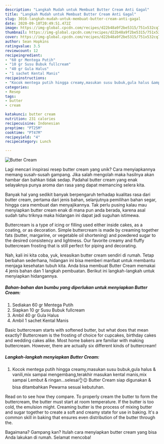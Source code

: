```yaml
---
description: "Langkah Mudah untuk Membuat Butter Cream Anti Gagal"
title: "Langkah Mudah untuk Membuat Butter Cream Anti Gagal"
slug: 3016-langkah-mudah-untuk-membuat-butter-cream-anti-gagal
date: 2020-09-10T20:49:51.472Z
image: https://img-global.cpcdn.com/recipes/d22b48a9f2be5315/751x532cq70/butter-cream-foto-resep-utama.jpg
thumbnail: https://img-global.cpcdn.com/recipes/d22b48a9f2be5315/751x532cq70/butter-cream-foto-resep-utama.jpg
cover: https://img-global.cpcdn.com/recipes/d22b48a9f2be5315/751x532cq70/butter-cream-foto-resep-utama.jpg
author: Sean Hopkins
ratingvalue: 3.5
reviewcount: 12
recipeingredient:
- "60 gr Mentega Putih"
- "10 gr Susu Bubuk fullcream"
- "40 gr Gula Halus"
- "1 sachet Kental Manis"
recipeinstructions:
- "Kocok mentega putih hingga creamy,masukan susu bubuk,gula halus &amp; vanili,mix sampai mengembang,terakhir masukan kental manis,mix sampai Lembut &amp; ringan...selesai👌😉 Butter Cream siap digunakan &amp; bisa ditambahkan Pewarna sesuai kebutuhan."
categories:
- Resep
tags:
- butter
- cream

katakunci: butter cream 
nutrition: 231 calories
recipecuisine: Indonesian
preptime: "PT25M"
cooktime: "PT47M"
recipeyield: "4"
recipecategory: Lunch

---
```



![Butter Cream](https://img-global.cpcdn.com/recipes/d22b48a9f2be5315/751x532cq70/butter-cream-foto-resep-utama.jpg)

Lagi mencari inspirasi resep butter cream yang unik? Cara menyiapkannya memang susah-susah gampang. Jika salah mengolah maka hasilnya akan hambar dan bahkan tidak sedap. Padahal butter cream yang enak selayaknya punya aroma dan rasa yang dapat memancing selera kita.

Banyak hal yang sedikit banyak berpengaruh terhadap kualitas rasa dari butter cream, pertama dari jenis bahan, selanjutnya pemilihan bahan segar, hingga cara membuat dan menyajikannya. Tak perlu pusing kalau mau menyiapkan butter cream enak di mana pun anda berada, karena asal sudah tahu triknya maka hidangan ini dapat jadi suguhan istimewa.

Buttercream is a type of icing or filling used either inside cakes, as a coating, or as decoration. Simple buttercream is made by creaming together fats (butter, margarine, or vegetable oil shortening) and powdered sugar to the desired consistency and lightness. Our favorite creamy and fluffy buttercream frosting that is still perfect for piping and decorating.


Nah, kali ini kita coba, yuk, kreasikan butter cream sendiri di rumah. Tetap berbahan sederhana, hidangan ini bisa memberi manfaat untuk membantu menjaga kesehatan tubuh kita. Anda bisa membuat Butter Cream memakai 4 jenis bahan dan 1 langkah pembuatan. Berikut ini langkah-langkah untuk menyiapkan hidangannya.

<!--inarticleads1-->

##### Bahan-bahan dan bumbu yang diperlukan untuk menyiapkan Butter Cream:

1. Sediakan 60 gr Mentega Putih
1. Siapkan 10 gr Susu Bubuk fullcream
1. Ambil 40 gr Gula Halus
1. Ambil 1 sachet Kental Manis


Basic buttercream starts with softened butter, but what does that mean exactly? Buttercream is the frosting of choice for cupcakes, birthday cakes and wedding cakes alike. Most home bakers are familiar with making buttercream. However, there are actually six different kinds of buttercream! 

<!--inarticleads2-->

##### Langkah-langkah menyiapkan Butter Cream:

1. Kocok mentega putih hingga creamy,masukan susu bubuk,gula halus &amp; vanili,mix sampai mengembang,terakhir masukan kental manis,mix sampai Lembut &amp; ringan...selesai👌😉 Butter Cream siap digunakan &amp; bisa ditambahkan Pewarna sesuai kebutuhan.


Read on to see how they compare. To properly cream the butter to form the buttercream, the butter must start at room temperature. If the butter is too cold, the emulsion might. Creaming butter is the process of mixing butter and sugar together to create a soft and creamy state for use in baking. It&#39;s a common skill in baking that ensures even distribution of the butter through the. 

Bagaimana? Gampang kan? Itulah cara menyiapkan butter cream yang bisa Anda lakukan di rumah. Selamat mencoba!
